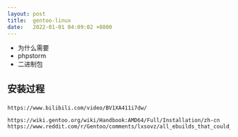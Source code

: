 ```yaml
---
layout: post
title:  gentoo-linux
date:   2022-01-01 04:09:02 +0800
---
```

  * 为什么需要
  * phpstorm
  * 二进制包

##  安装过程 ##

###  ###



    https://www.bilibili.com/video/BV1XA411i7dw/
    
    https://wiki.gentoo.org/wiki/Handbook:AMD64/Full/Installation/zh-cn
    https://www.reddit.com/r/Gentoo/comments/lxsovz/all_ebuilds_that_could_satisfy/

